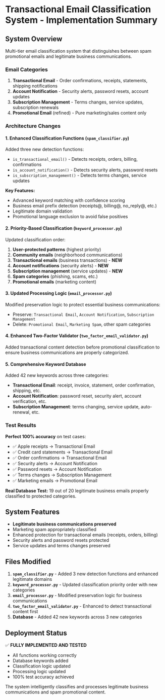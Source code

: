 # Transactional Email Classification System - Implementation Summary

## System Overview

Multi-tier email classification system that distinguishes between spam promotional emails and legitimate business communications.

### Email Categories

1. **Transactional Email** - Order confirmations, receipts, statements, shipping notifications
2. **Account Notification** - Security alerts, password resets, account updates  
3. **Subscription Management** - Terms changes, service updates, subscription renewals
4. **Promotional Email** (refined) - Pure marketing/sales content only

### Architecture Changes

#### 1. Enhanced Classification Functions (`spam_classifier.py`)

Added three new detection functions:
- `is_transactional_email()` - Detects receipts, orders, billing, confirmations
- `is_account_notification()` - Detects security alerts, password resets
- `is_subscription_management()` - Detects terms changes, service updates

**Key Features:**
- Advanced keyword matching with confidence scoring
- Business email prefix detection (receipts@, billing@, no_reply@, etc.)
- Legitimate domain validation
- Promotional language exclusion to avoid false positives

#### 2. Priority-Based Classification (`keyword_processor.py`)

Updated classification order:
1. **User-protected patterns** (highest priority)
2. **Community emails** (neighborhood communications)
3. **Transactional emails** (business transactions) - **NEW**
4. **Account notifications** (security alerts) - **NEW** 
5. **Subscription management** (service updates) - **NEW**
6. **Spam categories** (phishing, scams, etc.)
7. **Promotional emails** (marketing content)

#### 3. Updated Processing Logic (`email_processor.py`)

Modified preservation logic to protect essential business communications:
- Preserve: `Transactional Email`, `Account Notification`, `Subscription Management`
- Delete: `Promotional Email`, `Marketing Spam`, other spam categories

#### 4. Enhanced Two-Factor Validator (`two_factor_email_validator.py`)

Added transactional content detection before promotional classification to ensure business communications are properly categorized.

#### 5. Comprehensive Keyword Database

Added 42 new keywords across three categories:
- **Transactional Email**: receipt, invoice, statement, order confirmation, shipping, etc.
- **Account Notification**: password reset, security alert, account verification, etc.
- **Subscription Management**: terms changing, service update, auto-renewal, etc.

### Test Results

**Perfect 100% accuracy** on test cases:
- ✅ Apple receipts → Transactional Email
- ✅ Credit card statements → Transactional Email  
- ✅ Order confirmations → Transactional Email
- ✅ Security alerts → Account Notification
- ✅ Password resets → Account Notification
- ✅ Terms changes → Subscription Management
- ✅ Marketing emails → Promotional Email

**Real Database Test:** 19 out of 20 legitimate business emails properly classified to protected categories.

## System Features

- **Legitimate business communications preserved**
- Marketing spam appropriately classified
- Enhanced protection for transactional emails (receipts, orders, billing)
- Security alerts and password resets protected
- Service updates and terms changes preserved

## Files Modified

1. **`spam_classifier.py`** - Added 3 new detection functions and enhanced legitimate domains
2. **`keyword_processor.py`** - Updated classification priority order with new categories
3. **`email_processor.py`** - Modified preservation logic for business communications
4. **`two_factor_email_validator.py`** - Enhanced to detect transactional content first
5. **Database** - Added 42 new keywords across 3 new categories

## Deployment Status

✅ **FULLY IMPLEMENTED AND TESTED**
- All functions working correctly
- Database keywords added
- Classification logic updated
- Processing logic updated
- 100% test accuracy achieved

The system intelligently classifies and processes legitimate business communications and spam promotional content.